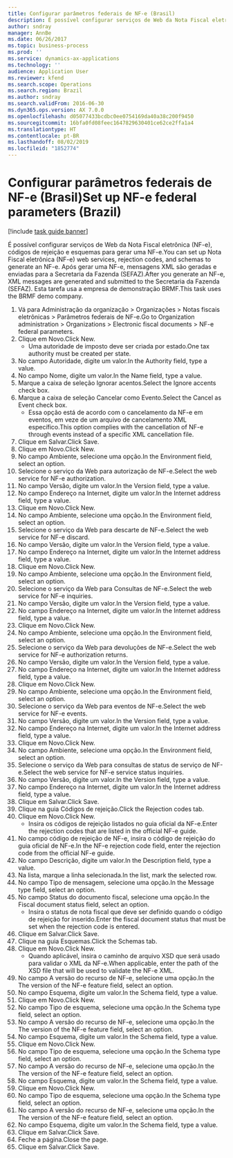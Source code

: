 ```yaml
---
title: Configurar parâmetros federais de NF-e (Brasil)
description: É possível configurar serviços de Web da Nota Fiscal eletrônica (NF-e), códigos de rejeição e esquemas para gerar uma NF-e.
author: sndray
manager: AnnBe
ms.date: 06/26/2017
ms.topic: business-process
ms.prod: ''
ms.service: dynamics-ax-applications
ms.technology: ''
audience: Application User
ms.reviewer: kfend
ms.search.scope: Operations
ms.search.region: Brazil
ms.author: sndray
ms.search.validFrom: 2016-06-30
ms.dyn365.ops.version: AX 7.0.0
ms.openlocfilehash: d05077433bcdbc0ee0754169da40a38c200f9450
ms.sourcegitcommit: 16bfa0fd08feec1647829630401ce62ce2ffa1a4
ms.translationtype: HT
ms.contentlocale: pt-BR
ms.lasthandoff: 08/02/2019
ms.locfileid: "1852774"
---
```

# <a name="set-up-nf-e-federal-parameters-brazil"></a><span data-ttu-id="9d340-103">Configurar parâmetros federais de NF-e (Brasil)</span><span class="sxs-lookup"><span data-stu-id="9d340-103">Set up NF-e federal parameters (Brazil)</span></span>

[!include [task guide banner](../../includes/task-guide-banner.md)]

<span data-ttu-id="9d340-104">É possível configurar serviços de Web da Nota Fiscal eletrônica (NF-e), códigos de rejeição e esquemas para gerar uma NF-e.</span><span class="sxs-lookup"><span data-stu-id="9d340-104">You can set up Nota Fiscal eletrônica (NF-e) web services, rejection codes, and schemas to generate an NF-e.</span></span> <span data-ttu-id="9d340-105">Após gerar uma NF-e, mensagens XML são geradas e enviadas para a Secretaria da Fazenda (SEFAZ).</span><span class="sxs-lookup"><span data-stu-id="9d340-105">After you generate an NF-e, XML messages are generated and submitted to the Secretaria da Fazenda (SEFAZ).</span></span> <span data-ttu-id="9d340-106">Esta tarefa usa a empresa de demonstração BRMF.</span><span class="sxs-lookup"><span data-stu-id="9d340-106">This task uses the BRMF demo company.</span></span>



1. <span data-ttu-id="9d340-107">Vá para Administração da organização > Organizações > Notas fiscais eletrônicas > Parâmetros federais de NF-e.</span><span class="sxs-lookup"><span data-stu-id="9d340-107">Go to Organization administration > Organizations > Electronic fiscal documents > NF-e federal parameters.</span></span>
2. <span data-ttu-id="9d340-108">Clique em Novo.</span><span class="sxs-lookup"><span data-stu-id="9d340-108">Click New.</span></span>
    * <span data-ttu-id="9d340-109">Uma autoridade de imposto deve ser criada por estado.</span><span class="sxs-lookup"><span data-stu-id="9d340-109">One tax authority must be created per state.</span></span>  
3. <span data-ttu-id="9d340-110">No campo Autoridade, digite um valor.</span><span class="sxs-lookup"><span data-stu-id="9d340-110">In the Authority field, type a value.</span></span>
4. <span data-ttu-id="9d340-111">No campo Nome, digite um valor.</span><span class="sxs-lookup"><span data-stu-id="9d340-111">In the Name field, type a value.</span></span>
5. <span data-ttu-id="9d340-112">Marque a caixa de seleção Ignorar acentos.</span><span class="sxs-lookup"><span data-stu-id="9d340-112">Select the Ignore accents check box.</span></span>
6. <span data-ttu-id="9d340-113">Marque a caixa de seleção Cancelar como Evento.</span><span class="sxs-lookup"><span data-stu-id="9d340-113">Select the Cancel as Event check box.</span></span>
    * <span data-ttu-id="9d340-114">Essa opção está de acordo com o cancelamento da NF-e em eventos, em veze de um arquivo de cancelamento XML específico.</span><span class="sxs-lookup"><span data-stu-id="9d340-114">This option complies with the cancellation of NF-e through events instead of a specific XML cancellation file.</span></span>  
7. <span data-ttu-id="9d340-115">Clique em Salvar.</span><span class="sxs-lookup"><span data-stu-id="9d340-115">Click Save.</span></span>
8. <span data-ttu-id="9d340-116">Clique em Novo.</span><span class="sxs-lookup"><span data-stu-id="9d340-116">Click New.</span></span>
9. <span data-ttu-id="9d340-117">No campo Ambiente, selecione uma opção.</span><span class="sxs-lookup"><span data-stu-id="9d340-117">In the Environment field, select an option.</span></span>
10. <span data-ttu-id="9d340-118">Selecione o serviço da Web para autorização de NF-e.</span><span class="sxs-lookup"><span data-stu-id="9d340-118">Select the web service for NF-e authorization.</span></span>
11. <span data-ttu-id="9d340-119">No campo Versão, digite um valor.</span><span class="sxs-lookup"><span data-stu-id="9d340-119">In the Version field, type a value.</span></span>
12. <span data-ttu-id="9d340-120">No campo Endereço na Internet, digite um valor.</span><span class="sxs-lookup"><span data-stu-id="9d340-120">In the Internet address field, type a value.</span></span>
13. <span data-ttu-id="9d340-121">Clique em Novo.</span><span class="sxs-lookup"><span data-stu-id="9d340-121">Click New.</span></span>
14. <span data-ttu-id="9d340-122">No campo Ambiente, selecione uma opção.</span><span class="sxs-lookup"><span data-stu-id="9d340-122">In the Environment field, select an option.</span></span>
15. <span data-ttu-id="9d340-123">Selecione o serviço da Web para descarte de NF-e.</span><span class="sxs-lookup"><span data-stu-id="9d340-123">Select the web service for NF-e discard.</span></span>
16. <span data-ttu-id="9d340-124">No campo Versão, digite um valor.</span><span class="sxs-lookup"><span data-stu-id="9d340-124">In the Version field, type a value.</span></span>
17. <span data-ttu-id="9d340-125">No campo Endereço na Internet, digite um valor.</span><span class="sxs-lookup"><span data-stu-id="9d340-125">In the Internet address field, type a value.</span></span>
18. <span data-ttu-id="9d340-126">Clique em Novo.</span><span class="sxs-lookup"><span data-stu-id="9d340-126">Click New.</span></span>
19. <span data-ttu-id="9d340-127">No campo Ambiente, selecione uma opção.</span><span class="sxs-lookup"><span data-stu-id="9d340-127">In the Environment field, select an option.</span></span>
20. <span data-ttu-id="9d340-128">Selecione o serviço da Web para Consultas de NF-e.</span><span class="sxs-lookup"><span data-stu-id="9d340-128">Select the web service for NF-e inquiries.</span></span>
21. <span data-ttu-id="9d340-129">No campo Versão, digite um valor.</span><span class="sxs-lookup"><span data-stu-id="9d340-129">In the Version field, type a value.</span></span>
22. <span data-ttu-id="9d340-130">No campo Endereço na Internet, digite um valor.</span><span class="sxs-lookup"><span data-stu-id="9d340-130">In the Internet address field, type a value.</span></span>
23. <span data-ttu-id="9d340-131">Clique em Novo.</span><span class="sxs-lookup"><span data-stu-id="9d340-131">Click New.</span></span>
24. <span data-ttu-id="9d340-132">No campo Ambiente, selecione uma opção.</span><span class="sxs-lookup"><span data-stu-id="9d340-132">In the Environment field, select an option.</span></span>
25. <span data-ttu-id="9d340-133">Selecione o serviço da Web para devoluções de NF-e.</span><span class="sxs-lookup"><span data-stu-id="9d340-133">Select the web service for NF-e authorization returns.</span></span>
26. <span data-ttu-id="9d340-134">No campo Versão, digite um valor.</span><span class="sxs-lookup"><span data-stu-id="9d340-134">In the Version field, type a value.</span></span>
27. <span data-ttu-id="9d340-135">No campo Endereço na Internet, digite um valor.</span><span class="sxs-lookup"><span data-stu-id="9d340-135">In the Internet address field, type a value.</span></span>
28. <span data-ttu-id="9d340-136">Clique em Novo.</span><span class="sxs-lookup"><span data-stu-id="9d340-136">Click New.</span></span>
29. <span data-ttu-id="9d340-137">No campo Ambiente, selecione uma opção.</span><span class="sxs-lookup"><span data-stu-id="9d340-137">In the Environment field, select an option.</span></span>
30. <span data-ttu-id="9d340-138">Selecione o serviço da Web para eventos de NF-e.</span><span class="sxs-lookup"><span data-stu-id="9d340-138">Select the web service for NF-e events.</span></span>
31. <span data-ttu-id="9d340-139">No campo Versão, digite um valor.</span><span class="sxs-lookup"><span data-stu-id="9d340-139">In the Version field, type a value.</span></span>
32. <span data-ttu-id="9d340-140">No campo Endereço na Internet, digite um valor.</span><span class="sxs-lookup"><span data-stu-id="9d340-140">In the Internet address field, type a value.</span></span>
33. <span data-ttu-id="9d340-141">Clique em Novo.</span><span class="sxs-lookup"><span data-stu-id="9d340-141">Click New.</span></span>
34. <span data-ttu-id="9d340-142">No campo Ambiente, selecione uma opção.</span><span class="sxs-lookup"><span data-stu-id="9d340-142">In the Environment field, select an option.</span></span>
35. <span data-ttu-id="9d340-143">Selecione o serviço da Web para consultas de status de serviço de NF-e.</span><span class="sxs-lookup"><span data-stu-id="9d340-143">Select the web service for NF-e service status inquiries.</span></span>
36. <span data-ttu-id="9d340-144">No campo Versão, digite um valor.</span><span class="sxs-lookup"><span data-stu-id="9d340-144">In the Version field, type a value.</span></span>
37. <span data-ttu-id="9d340-145">No campo Endereço na Internet, digite um valor.</span><span class="sxs-lookup"><span data-stu-id="9d340-145">In the Internet address field, type a value.</span></span>
38. <span data-ttu-id="9d340-146">Clique em Salvar.</span><span class="sxs-lookup"><span data-stu-id="9d340-146">Click Save.</span></span>
39. <span data-ttu-id="9d340-147">Clique na guia Códigos de rejeição.</span><span class="sxs-lookup"><span data-stu-id="9d340-147">Click the Rejection codes tab.</span></span>
40. <span data-ttu-id="9d340-148">Clique em Novo.</span><span class="sxs-lookup"><span data-stu-id="9d340-148">Click New.</span></span>
    * <span data-ttu-id="9d340-149">Insira os códigos de rejeição listados no guia oficial da NF-e.</span><span class="sxs-lookup"><span data-stu-id="9d340-149">Enter the rejection codes that are listed in the official NF-e guide.</span></span>  
41. <span data-ttu-id="9d340-150">No campo código de rejeição de NF-e, insira o código de rejeição do guia oficial de NF-e.</span><span class="sxs-lookup"><span data-stu-id="9d340-150">In the NF-e rejection code field, enter the rejection code from the official NF-e guide.</span></span>
42. <span data-ttu-id="9d340-151">No campo Descrição, digite um valor.</span><span class="sxs-lookup"><span data-stu-id="9d340-151">In the Description field, type a value.</span></span>
43. <span data-ttu-id="9d340-152">Na lista, marque a linha selecionada.</span><span class="sxs-lookup"><span data-stu-id="9d340-152">In the list, mark the selected row.</span></span>
44. <span data-ttu-id="9d340-153">No campo Tipo de mensagem, selecione uma opção.</span><span class="sxs-lookup"><span data-stu-id="9d340-153">In the Message type field, select an option.</span></span>
45. <span data-ttu-id="9d340-154">No campo Status do documento fiscal, selecione uma opção.</span><span class="sxs-lookup"><span data-stu-id="9d340-154">In the Fiscal document status field, select an option.</span></span>
    * <span data-ttu-id="9d340-155">Insira o status de nota fiscal que deve ser definido quando o código de rejeição for inserido.</span><span class="sxs-lookup"><span data-stu-id="9d340-155">Enter the fiscal document status that must be set when the rejection code is entered.</span></span>  
46. <span data-ttu-id="9d340-156">Clique em Salvar.</span><span class="sxs-lookup"><span data-stu-id="9d340-156">Click Save.</span></span>
47. <span data-ttu-id="9d340-157">Clique na guia Esquemas.</span><span class="sxs-lookup"><span data-stu-id="9d340-157">Click the Schemas tab.</span></span>
48. <span data-ttu-id="9d340-158">Clique em Novo.</span><span class="sxs-lookup"><span data-stu-id="9d340-158">Click New.</span></span>
    * <span data-ttu-id="9d340-159">Quando aplicável, insira o caminho de arquivo XSD que será usado para validar o XML da NF-e.</span><span class="sxs-lookup"><span data-stu-id="9d340-159">When applicable, enter the path of the XSD file that will be used to validate the NF-e XML.</span></span>  
49. <span data-ttu-id="9d340-160">No campo A versão do recurso de NF-e, selecione uma opção.</span><span class="sxs-lookup"><span data-stu-id="9d340-160">In the The version of the NF-e feature field, select an option.</span></span>
50. <span data-ttu-id="9d340-161">No campo Esquema, digite um valor.</span><span class="sxs-lookup"><span data-stu-id="9d340-161">In the Schema field, type a value.</span></span>
51. <span data-ttu-id="9d340-162">Clique em Novo.</span><span class="sxs-lookup"><span data-stu-id="9d340-162">Click New.</span></span>
52. <span data-ttu-id="9d340-163">No campo Tipo de esquema, selecione uma opção.</span><span class="sxs-lookup"><span data-stu-id="9d340-163">In the Schema type field, select an option.</span></span>
53. <span data-ttu-id="9d340-164">No campo A versão do recurso de NF-e, selecione uma opção.</span><span class="sxs-lookup"><span data-stu-id="9d340-164">In the The version of the NF-e feature field, select an option.</span></span>
54. <span data-ttu-id="9d340-165">No campo Esquema, digite um valor.</span><span class="sxs-lookup"><span data-stu-id="9d340-165">In the Schema field, type a value.</span></span>
55. <span data-ttu-id="9d340-166">Clique em Novo.</span><span class="sxs-lookup"><span data-stu-id="9d340-166">Click New.</span></span>
56. <span data-ttu-id="9d340-167">No campo Tipo de esquema, selecione uma opção.</span><span class="sxs-lookup"><span data-stu-id="9d340-167">In the Schema type field, select an option.</span></span>
57. <span data-ttu-id="9d340-168">No campo A versão do recurso de NF-e, selecione uma opção.</span><span class="sxs-lookup"><span data-stu-id="9d340-168">In the The version of the NF-e feature field, select an option.</span></span>
58. <span data-ttu-id="9d340-169">No campo Esquema, digite um valor.</span><span class="sxs-lookup"><span data-stu-id="9d340-169">In the Schema field, type a value.</span></span>
59. <span data-ttu-id="9d340-170">Clique em Novo.</span><span class="sxs-lookup"><span data-stu-id="9d340-170">Click New.</span></span>
60. <span data-ttu-id="9d340-171">No campo Tipo de esquema, selecione uma opção.</span><span class="sxs-lookup"><span data-stu-id="9d340-171">In the Schema type field, select an option.</span></span>
61. <span data-ttu-id="9d340-172">No campo A versão do recurso de NF-e, selecione uma opção.</span><span class="sxs-lookup"><span data-stu-id="9d340-172">In the The version of the NF-e feature field, select an option.</span></span>
62. <span data-ttu-id="9d340-173">No campo Esquema, digite um valor.</span><span class="sxs-lookup"><span data-stu-id="9d340-173">In the Schema field, type a value.</span></span>
63. <span data-ttu-id="9d340-174">Clique em Salvar.</span><span class="sxs-lookup"><span data-stu-id="9d340-174">Click Save.</span></span>
64. <span data-ttu-id="9d340-175">Feche a página.</span><span class="sxs-lookup"><span data-stu-id="9d340-175">Close the page.</span></span>
65. <span data-ttu-id="9d340-176">Clique em Salvar.</span><span class="sxs-lookup"><span data-stu-id="9d340-176">Click Save.</span></span>

